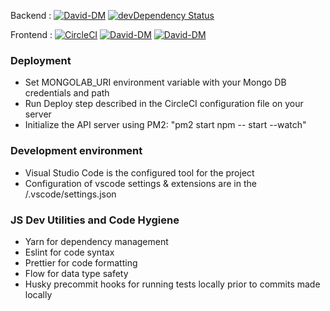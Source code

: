 Backend : [![David-DM](https://david-dm.org/ayildirim/notepad/status.svg?path=packages%2Fbackend)](https://david-dm.org/ayildirim/notepad?path=packages%2Fbackend) [![devDependency Status](https://david-dm.org/ayildirim/notepad/dev-status.svg?path=packages%2Fbackend&type=dev)](https://david-dm.org/ayildirim/notepad?path=packages%2Fbackend&type=dev)

Frontend : [![CircleCI](https://circleci.com/gh/ayildirim/notepad.svg?style=svg)](https://circleci.com/gh/ayildirim/notepad) 
[![David-DM](https://david-dm.org/ayildirim/notepad/status.svg?path=packages%2Ffrontend)](https://david-dm.org/ayildirim/notepad?path=packages%2Ffrontend) [![David-DM](https://david-dm.org/ayildirim/notepad/dev-status.svg?path=packages%2Ffrontend&type=dev)](https://david-dm.org/ayildirim/notepad?path=packages%2Ffrontend&type=dev)


### Deployment

- Set MONGOLAB_URI environment variable with your Mongo DB credentials and path
- Run Deploy step described in the CircleCI configuration file on your server
- Initialize the API server using PM2: "pm2 start npm -- start --watch"

### Development environment

- Visual Studio Code is the configured tool for the project
- Configuration of vscode settings & extensions are in the /.vscode/settings.json

### JS Dev Utilities and Code Hygiene

- Yarn for dependency management
- Eslint for code syntax
- Prettier for code formatting
- Flow for data type safety
- Husky precommit hooks for running tests locally prior to commits made locally
